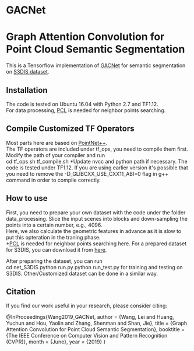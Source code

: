 # GACNet
Graph Attention Convolution for Point Cloud Semantic Segmentation
=======

This is a Tensorflow implementation of [GACNet](http://openaccess.thecvf.com/content_CVPR_2019/html/Wang_Graph_Attention_Convolution_for_Point_Cloud_Semantic_Segmentation_CVPR_2019_paper.html) for semantic segmentation on [S3DIS dataset](https://shapenet.cs.stanford.edu/media/indoor3d_sem_seg_hdf5_data.zip).


Installation
------

The code is tested on Ubuntu 16.04 with Python 2.7 and TF1.12.   
For data processing, [PCL](http://www.pointclouds.org/) is needed for neighbor points searching.  


Compile Customized TF Operators
-------
Most parts here are based on [PointNet++](https://github.com/charlesq34/pointnet2).   
The TF operators are included under tf_ops, you need to compile them first.   
Modify the path of your compiler and run   
        cd tf_ops
        sh tf_compile.sh
*Update nvcc and python path if necessary. The code is tested under TF1.12. If you are using earlier version it's possible that you need to remove the -D_GLIBCXX_USE_CXX11_ABI=0 flag in g++ command in order to compile correctly.


How to use 
-----
First, you need to prepare your own dataset with the code under the folder data_processing. Slice the input scenes into blocks and down-sampling the points into a certain number, e.g., 4096.  
Here, we also calculate the geometric features in advance as it is slow to put this opteration in the traning phase.  
*[PCL](http://www.pointclouds.org/) is needed for neighbor points searching here. For a prepared dataset for S3DIS, you can download it from [here](https://drive.google.com/drive/folders/1CGY6zY0QvUG4r-DtK4axL972mhImN2bY?usp=sharing).

After preparing the dataset, you can run   
    cd net_S3DIS
    python run.py 
    python run_test.py 
for training and testing on S3DIS. Other/Customized dataset can be done in a similar way.


Citation
-----
If you find our work useful in your research, please consider citing:  

@InProceedings{Wang2019_GACNet,
author = {Wang, Lei and Huang, Yuchun and Hou, Yaolin and Zhang, Shenman and Shan, Jie},
title = {Graph Attention Convolution for Point Cloud Semantic Segmentation},
booktitle = {The IEEE Conference on Computer Vision and Pattern Recognition (CVPR)},
month = {June},
year = {2019}
}
